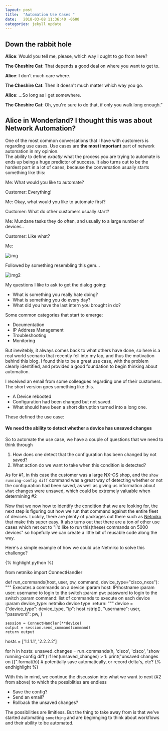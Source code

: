 ```yaml
---
layout: post
title:  "Automation Use Cases "
date:   2018-03-08 11:36:40 -0600
categories: jekyll update
---
```


## Down the rabbit hole

__Alice__: Would you tell me, please, which way I ought to go from here?

__The Cheshire Cat__: That depends a good deal on where you want to get to.

__Alice__: I don't much care where.

__The Cheshire Cat__: Then it doesn't much matter which way you go.

__Alice__: ...So long as I get somewhere.

__The Cheshire Cat__: Oh, you're sure to do that, if only you walk long enough.”


## Alice in Wonderland?  I thought this was about Network Automation?


One of the most common conversations that I have with customers is regarding use cases.
Use cases are **the most important** part of network automation in my opinion.  
The ability to define *exactly* what the process you are trying to automate is ends up
being a huge predictor of success. It also turns out to be the hardest part in a lot of cases,
because the conversation usually starts something like this:


Me:  What would you like to automate?

Customer:  Everything!

Me:  Okay, what would you like to automate first?

Customer:  What do other customers usually start?

Me:  Mundane tasks they do often, and usually to a large number of devices..

Customer:  Like what?

Me:

![img](http://2.bp.blogspot.com/-ryv7vhCW8-w/U9AQikICJWI/AAAAAAAAUWM/jZJkP9RSLkw/s1600/Aw+Jeez,+not+this+shit+again!.jpg)


Followed by something resembling this gem...

![img2](https://i.imgflip.com/a5fsp.jpg)


My questions I like to ask to get the dialog going:

* What is something you really hate doing?
* What is something you do every day?  
* What did you have the last intern you brought in do?

Some common categories that start to emerge:

* Documentation
* IP Address Management
* Troubleshooting
* Monitoring


But inevitebly, it always comes back to what others have done, so here is a real world
scenario that recently fell into my lap, and thus the motivation behind this blog. I
found this to be a great use case, with the problem clearly identified, and provided a
good foundation to begin thinking about automation.

I received an email from some colleagues regarding one of their customers. The short version
goes something like this.  

* A Device rebooted
* Configuration had been changed but not saved.
* What should have been a short disruption turned into a long one.

These defined the use case:

#### We need the ability to detect whether a device has unsaved changes

So to automate the use case, we have a couple of questions that we need to think
through

1. How does one detect that the configuration has been changed by not saved?
2. What action do we want to take when this condition is detected?

As for #1, in this case the customer was a large NX-OS shop, and the `show running-config diff`
command was a great way of detecting whether or not the configuration had been saved, as well
as giving us information about `what` changes were unsaved, which could be extremely valuable
when determining #2

Now that we now how to identify the condition that we are looking for, the next step
is figuring out how we run that command against the entire fleet of devices.  Luckily,
there are plenty of packages out there such as [Netmiko](https://github.com/ktbyers/netmiko)
that make this super easy.  It also turns out that there are a ton of other use cases
which net out to "I'd like to run this(these) commands on 5000 devices" so hopefully we can
create a little bit of reusable code along the way.


Here's a simple example of how we could use Netmiko to solve this challenge?

{% highlight python %}

from netmiko import ConnectHandler

def run_commands(host, user, pw, command, device_type="cisco_nxos"):
    """
    Executes a commands on a device
    :param host: IP/hostname
    :param user: username to login to the switch
    :param pw:  password to login to the switch
    :param command: list of commands to execute on each device
    :param device_type: netmiko device type
    :return:
    """
    device = {"device_type": device_type,
              "ip": host.rstrip(),
              "username": user,
              "password": pw,
              }

    session = ConnectHandler(**device)
    output = session.send_command(command)
    return output

hosts = ['1.1.1.1', '2.2.2.2']

for h in hosts:
    unsaved_changes = run_commands(h, 'cisco', 'cisco', 'show running-config diff')
    if len(unsaved_changes) > 1:
        print("unsaved changes on {}".format(h))
        # potentially save automatically, or record delta's, etc?
{% endhighlight %}


With this in mind, we continue the discussion into what we want to next (#2 from above)
to which the possiblities are endless

* Save the config?
* Send an email?
* Rollback the unsaved changes?


The possibilities are limitless.  But the thing to take away from is that we've started
automating `something` and are beginnging to think about workflows and their ability to
be automated.  
